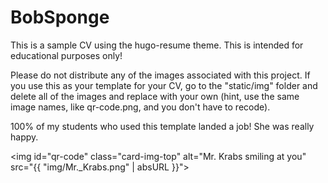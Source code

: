 # BobSponge

This is a sample CV using the hugo-resume theme. This is intended for educational purposes only! 
 
Please do not distribute any of the images associated with this project. If you use this as your template for your CV, go to the "static/img" folder and delete all of the images and replace with your own (hint, use the same image names, like qr-code.png, and you don't have to recode).

100% of my students who used this template landed a job!  She was really happy.

<img id="qr-code" class="card-img-top" alt="Mr. Krabs smiling at you" src="{{ "img/Mr._Krabs.png" | absURL }}">